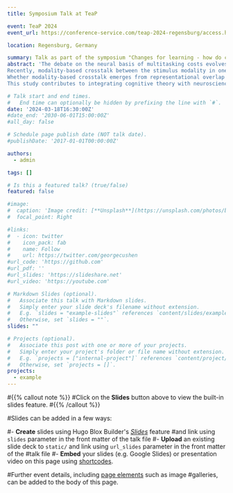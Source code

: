 ```yaml
---
title: Symposium Talk at TeaP

event: TeaP 2024
event_url: https://conference-service.com/teap-2024-regensburg/access.html

location: Regensburg, Germany

summary: Talk as part of the symposium "Changes for learning - how do changes in task-specific representations shape adaptive cognitive control?" organized by Sina A. Schwarze and Yana Fandakova.
abstract: 'The debate on the neural basis of multitasking costs evolves around neural overlap between concurrent tasks. Recent evidence suggests training-related reductions in representational overlap in fronto-parietal brain regions predict multitasking improvements. Cognitive theories assume that overlap of task representations may be associated with between-task crosstalk. 
Recently, modality-based crosstalk between the stimulus modality in one task and sensory action consequences in the concurrent task was suggested to affect multitasking costs. Increased costs for certain modality mappings were shown consistently, even when both tasks use non-overlapping stimulus and response modalities. 
Whether modality-based crosstalk emerges from representational overlap in general multitasking or modality-specific regions is unknown. This functional imaging study investigates neural overlap in multitasking performance, focusing on modality compatibility by employing multivariate pattern analysis and modality-specific practice interventions in three groups (total N = 54) consisting of healthy young adults. We observed differences between modality-compatible and modality-incompatible single-task representations, specifically in the auditory cortex but not in fronto-parietal regions. Notably, improved auditory decoding accuracy related to modality-incompatible tasks was predictive of performance gains in the corresponding dual task along with complete elimination of the modality-specific dual-task costs. This predictive relationship was evident only in the group practicing modality-incompatible mappings, suggesting that specific training on tasks with modality overlap influenced both neural representations and subsequent multitasking performance. 
This study contributes to integrating cognitive theory with neuroscience about the role of task representation for dual-task interference.'

# Talk start and end times.
#   End time can optionally be hidden by prefixing the line with `#`.
date: '2024-03-18T16:30:00Z'
#date_end: '2030-06-01T15:00:00Z'
#all_day: false

# Schedule page publish date (NOT talk date).
#publishDate: '2017-01-01T00:00:00Z'

authors:
  - admin

tags: []

# Is this a featured talk? (true/false)
featured: false

#image:
#  caption: 'Image credit: [**Unsplash**](https://unsplash.com/photos/bzdhc5b3Bxs)'
#  focal_point: Right

#links:
#  - icon: twitter
#    icon_pack: fab
#    name: Follow
#    url: https://twitter.com/georgecushen
#url_code: 'https://github.com'
#url_pdf: ''
#url_slides: 'https://slideshare.net'
#url_video: 'https://youtube.com'

# Markdown Slides (optional).
#   Associate this talk with Markdown slides.
#   Simply enter your slide deck's filename without extension.
#   E.g. `slides = "example-slides"` references `content/slides/example-slides.md`.
#   Otherwise, set `slides = ""`.
slides: ""

# Projects (optional).
#   Associate this post with one or more of your projects.
#   Simply enter your project's folder or file name without extension.
#   E.g. `projects = ["internal-project"]` references `content/project/deep-learning/index.md`.
#   Otherwise, set `projects = []`.
projects:
  - example
---
```


#{{% callout note %}}
#Click on the **Slides** button above to view the built-in slides feature.
#{{% /callout %}}

#Slides can be added in a few ways:

#- **Create** slides using Hugo Blox Builder's [_Slides_](https://docs.hugoblox.com/reference/content-types/) feature #and link using `slides` parameter in the front matter of the talk file
#- **Upload** an existing slide deck to `static/` and link using `url_slides` parameter in the front matter of the #talk file
#- **Embed** your slides (e.g. Google Slides) or presentation video on this page using [shortcodes](https://docs.#hugoblox.com/reference/markdown/).

#Further event details, including [page elements](https://docs.hugoblox.com/reference/markdown/) such as image #galleries, can be added to the body of this page.
